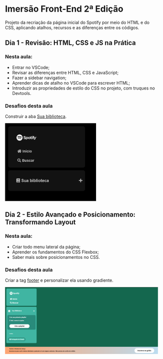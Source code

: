 # Imersão Front-End 2ª Edição
Projeto da recriação da página inicial do Spotify por meio do HTML e do CSS, aplicando atalhos, recursos e as diferenças entre os códigos.

## Dia 1 - Revisão: HTML, CSS e JS na Prática
### Nesta aula:
- Entrar no VSCode;
- Revisar as diferenças entre HTML, CSS e JavaScript;
- Fazer a sidebar navigation;
- Aprender dicas de atalho no VSCode para escrever HTML;
- Introduzir as propriedades de estilo do CSS no projeto, com truques no Devtools.

### Desafios desta aula
Construir a aba [Sua biblioteca](https://github.com/C4rl0s-Ca1N4n/front-end-alura/tree/main/Aula%201/Desafio).

<img src="Imagens/Desafio Aula 1.png" width="300" />

## Dia 2 - Estilo Avançado e Posicionamento: Transformando Layout
### Nesta aula:
- Criar todo menu lateral da página;
- Aprender os fundamentos do CSS Flexbox;
- Saber mais sobre posicionamentos no CSS.

### Desafios desta aula
Criar a tag [footer](https://github.com/C4rl0s-Ca1N4n/Imersao_Front-End_2ed./tree/main/Aula%202/Desafio) e personalizar ela usando gradiente.

<img src="Imagens/Desafio Aula 2.png" width="800" />
